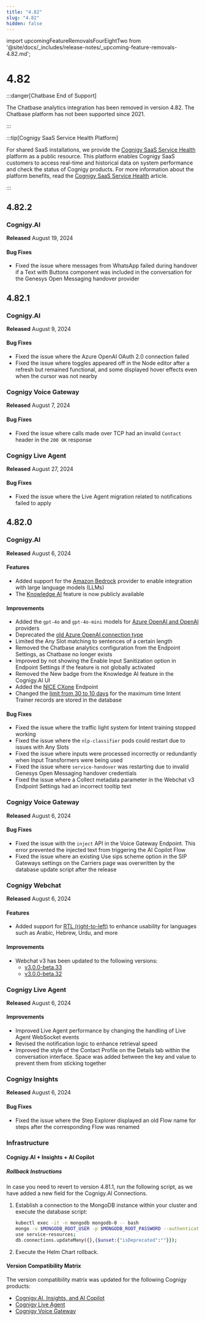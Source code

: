 ```yaml
---
title: "4.82"
slug: "4.82"
hidden: false
---
```


import upcomingFeatureRemovalsFourEightTwo from '@site/docs/_includes/release-notes/_upcoming-feature-removals-4.82.md';

# 4.82

:::danger[Chatbase End of Support]

  The Chatbase analytics integration has been removed in version 4.82. The Chatbase platform has not been supported since 2021.

  <upcomingFeatureRemovalsFourEightTwo />

:::


:::tip[Cognigy SaaS Service Health Platform]

  For shared SaaS installations, we provide the [Cognigy SaaS Service Health](https://status.cognigy.ai/) platform as a public resource. This platform enables Cognigy SaaS customers to access real-time and historical data on system performance and check the status of Cognigy products.
  For more information about the platform benefits, read the [Cognigy SaaS Service Health](../ai/installation/saas-service-health.md) article.

:::


## 4.82.2

### Cognigy.AI

**Released** August 19, 2024

#### Bug Fixes

- Fixed the issue where messages from WhatsApp failed during handover if a Text with Buttons component was included in the conversation for the Genesys Open Messaging handover provider

## 4.82.1

### Cognigy.AI

**Released** August 9, 2024

#### Bug Fixes

- Fixed the issue where the Azure OpenAI OAuth 2.0 connection failed
- Fixed the issue where toggles appeared off in the Node editor after a refresh but remained functional, and some displayed hover effects even when the cursor was not nearby

### Cognigy Voice Gateway

**Released** August 7, 2024

#### Bug Fixes

- Fixed the issue where calls made over TCP had an invalid `Contact` header in the `200 OK` response

### Cognigy Live Agent

**Released** August 27, 2024

#### Bug Fixes

- Fixed the issue where the Live Agent migration related to notifications failed to apply

## 4.82.0

### Cognigy.AI

**Released** August 6, 2024

#### Features

- Added support for the [Amazon Bedrock](../ai/empower/llms/providers/amazon-bedrock.md) provider to enable integration with large language models (LLMs)
- The [Knowledge AI](../ai/empower/knowledge-ai/overview.md) feature is now publicly available

#### Improvements

- Added the `gpt-4o` and `gpt-4o-mini` models for [Azure OpenAI and OpenAI](../ai/empower/llms/model-support-by-feature.md) providers
- Deprecated the [old Azure OpenAI connection type](../ai/empower/llms/providers/microsoft-azure-openai.md#deprecation-of-old-connections-for-microsoft-azure-openai)
- Limited the Any Slot matching to sentences of a certain length
- Removed the Chatbase analytics configuration from the Endpoint Settings, as Chatbase no longer exists
- Improved by not showing the Enable Input Sanitization option in Endpoint Settings if the feature is not globally activated
- Removed the New badge from the Knowledge AI feature in the Cognigy.AI UI
- Added the [NICE CXone](../ai/deploy/endpoint-reference/nice.md) Endpoint
- Changed the [limit from 30 to 10 days](../ai/administer/limitations.md#retention-of-records) for the maximum time Intent Trainer records are stored in the database

#### Bug Fixes

- Fixed the issue where the traffic light system for Intent training stopped working
- Fixed the issue where the `nlp-classifier` pods could restart due to issues with Any Slots
- Fixed the issue where inputs were processed incorrectly or redundantly when Input Transformers were being used
- Fixed the issue where `service-handover` was restarting due to invalid Genesys Open Messaging handover credentials
- Fixed the issue where a Collect metadata parameter in the Webchat v3 Endpoint Settings had an incorrect tooltip text

### Cognigy Voice Gateway

**Released** August 6, 2024

#### Bug Fixes

- Fixed the issue with the `inject` API in the Voice Gateway Endpoint. This error prevented the injected text from triggering the AI Copilot Flow
- Fixed the issue where an existing Use sips scheme option in the SIP Gateways settings on the Carriers page was overwritten by the database update script after the release

### Cognigy Webchat

**Released** August 6, 2024

#### Features

- Added support for [RTL (right-to-left)](../webchat/v3/features.md#rtl-language-support) to enhance usability for languages such as Arabic, Hebrew, Urdu, and more

#### Improvements

- Webchat v3 has been updated to the following versions:
    - [v3.0.0-beta.33](https://github.com/Cognigy/WebchatWidget/releases/tag/v3.0.0-beta.33)
    - [v3.0.0-beta.32](https://github.com/Cognigy/WebchatWidget/releases/tag/v3.0.0-beta.32)

### Cognigy Live Agent

**Released** August 6, 2024

#### Improvements

- Improved Live Agent performance by changing the handling of Live Agent WebSocket events
- Revised the notification logic to enhance retrieval speed
- Improved the style of the Contact Profile on the Details tab within the conversation interface. Space was added between the key and value to prevent them from sticking together

### Cognigy Insights

**Released** August 6, 2024

#### Bug Fixes

- Fixed the issue where the Step Explorer displayed an old Flow name for steps after the corresponding Flow was renamed

### Infrastructure

#### Cognigy.AI + Insights + AI Copilot

##### Rollback Instructions

In case you need to revert to version 4.81.1, run the following script, as we have added a new field for the Cognigy.AI Connections.

1. Establish a connection to the MongoDB instance within your cluster and execute the database script:
    ```bash
    kubectl exec -it -n mongodb mongodb-0 -- bash
    mongo -u $MONGODB_ROOT_USER -p $MONGODB_ROOT_PASSWORD --authenticationDatabase admin
    use service-resources;
    db.connections.updateMany({},{$unset:{"isDeprecated":""}});
    ```
2. Execute the Helm Chart rollback.


#### Version Compatibility Matrix

The version compatibility matrix was updated for the following Cognigy products:

- [Cognigy.AI, Insights, and AI Copilot](../ai/installation/version-compatibility-matrix.md)
- [Cognigy Live Agent](../live-agent/installation/deployment/version-compatibility-matrix.md)
- [Cognigy Voice Gateway](../voice-gateway/installation/version-compatibility-matrix.md)